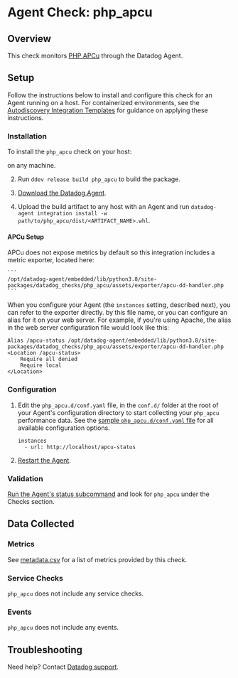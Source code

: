 # Agent Check: php_apcu

## Overview

This check monitors [PHP APCu][1] through the Datadog Agent.

## Setup

Follow the instructions below to install and configure this check for an Agent running on a host. For containerized environments, see the [Autodiscovery Integration Templates][2] for guidance on applying these instructions.

### Installation

To install the `php_apcu` check on your host:


on any machine.

2. Run `ddev release build php_apcu` to build the package.

3. [Download the Datadog Agent][4].

4. Upload the build artifact to any host with an Agent and
 run `datadog-agent integration install -w
 path/to/php_apcu/dist/<ARTIFACT_NAME>.whl`.

#### APCu Setup


APCu does not expose metrics by default so this integration includes a metric exporter, located here:

    ```
    /opt/datadog-agent/embedded/lib/python3.8/site-packages/datadog_checks/php_apcu/assets/exporter/apcu-dd-handler.php
    ```

When you configure your Agent (the `instances` setting, described next), you can refer to the exporter directly. by this file name, or you can configure an alias for it on your web server. For example, if you're using Apache, the alias in the web server configuration file would look like this:

```
Alias /apcu-status /opt/datadog-agent/embedded/lib/python3.8/site-packages/datadog_checks/php_apcu/assets/exporter/apcu-dd-handler.php
<Location /apcu-status>
    Require all denied
    Require local
</Location>
```

### Configuration

1. Edit the `php_apcu.d/conf.yaml` file, in the `conf.d/` folder at the root of your Agent's configuration directory to start collecting your `php_apcu` performance data. See the [sample `php_apcu.d/conf.yaml` file][5] for all available configuration options.
    ```
    instances
      - url: http://localhost/apcu-status
    ```
2. [Restart the Agent][6].

### Validation

[Run the Agent's status subcommand][7] and look for `php_apcu` under the Checks section.

## Data Collected

### Metrics

See [metadata.csv][8] for a list of metrics provided by this check.

### Service Checks

`php_apcu` does not include any service checks.

### Events

`php_apcu` does not include any events.

## Troubleshooting

Need help? Contact [Datadog support][9].

[1]: https://www.php.net/manual/en/book.apcu.php
[2]: https://docs.datadoghq.com/agent/kubernetes/integrations/
[3]: https://docs.datadoghq.com/developers/integrations/new_check_howto/#developer-toolkit
[4]: https://app.datadoghq.com/account/settings#agent
[5]: https://github.com/DataDog/integrations-extras/blob/master/php_apcu/datadog_checks/php_apcu/data/conf.yaml.example
[6]: https://docs.datadoghq.com/agent/guide/agent-commands/#start-stop-and-restart-the-agent
[7]: https://docs.datadoghq.com/agent/guide/agent-commands/#agent-status-and-information
[8]: https://github.com/DataDog/integrations-extras/blob/master/php_apcu/metadata.csv
[9]: https://docs.datadoghq.com/help/
